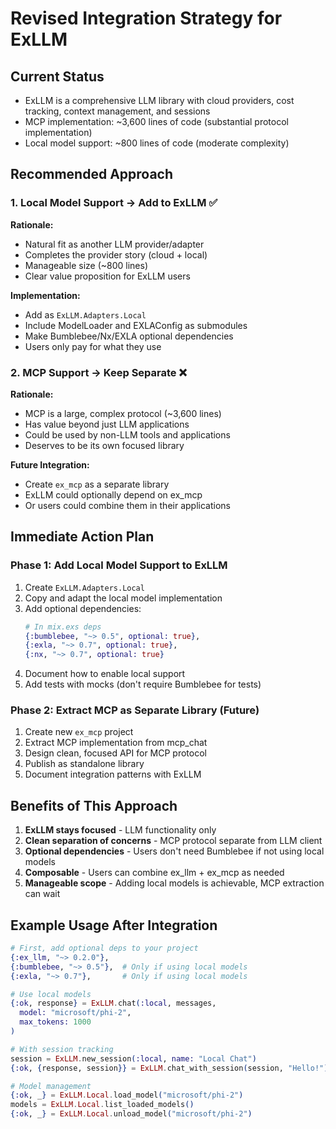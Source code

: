 # Revised Integration Strategy for ExLLM

## Current Status
- ExLLM is a comprehensive LLM library with cloud providers, cost tracking, context management, and sessions
- MCP implementation: ~3,600 lines of code (substantial protocol implementation)
- Local model support: ~800 lines of code (moderate complexity)

## Recommended Approach

### 1. Local Model Support → Add to ExLLM ✅
**Rationale:**
- Natural fit as another LLM provider/adapter
- Completes the provider story (cloud + local)
- Manageable size (~800 lines)
- Clear value proposition for ExLLM users

**Implementation:**
- Add as `ExLLM.Adapters.Local`
- Include ModelLoader and EXLAConfig as submodules
- Make Bumblebee/Nx/EXLA optional dependencies
- Users only pay for what they use

### 2. MCP Support → Keep Separate ❌
**Rationale:**
- MCP is a large, complex protocol (~3,600 lines)
- Has value beyond just LLM applications
- Could be used by non-LLM tools and applications
- Deserves to be its own focused library

**Future Integration:**
- Create `ex_mcp` as a separate library
- ExLLM could optionally depend on ex_mcp
- Or users could combine them in their applications

## Immediate Action Plan

### Phase 1: Add Local Model Support to ExLLM
1. Create `ExLLM.Adapters.Local`
2. Copy and adapt the local model implementation
3. Add optional dependencies:
   ```elixir
   # In mix.exs deps
   {:bumblebee, "~> 0.5", optional: true},
   {:exla, "~> 0.7", optional: true},
   {:nx, "~> 0.7", optional: true}
   ```
4. Document how to enable local support
5. Add tests with mocks (don't require Bumblebee for tests)

### Phase 2: Extract MCP as Separate Library (Future)
1. Create new `ex_mcp` project
2. Extract MCP implementation from mcp_chat
3. Design clean, focused API for MCP protocol
4. Publish as standalone library
5. Document integration patterns with ExLLM

## Benefits of This Approach

1. **ExLLM stays focused** - LLM functionality only
2. **Clean separation of concerns** - MCP protocol separate from LLM client
3. **Optional dependencies** - Users don't need Bumblebee if not using local models
4. **Composable** - Users can combine ex_llm + ex_mcp as needed
5. **Manageable scope** - Adding local models is achievable, MCP extraction can wait

## Example Usage After Integration

```elixir
# First, add optional deps to your project
{:ex_llm, "~> 0.2.0"},
{:bumblebee, "~> 0.5"},  # Only if using local models
{:exla, "~> 0.7"},       # Only if using local models

# Use local models
{:ok, response} = ExLLM.chat(:local, messages,
  model: "microsoft/phi-2",
  max_tokens: 1000
)

# With session tracking
session = ExLLM.new_session(:local, name: "Local Chat")
{:ok, {response, session}} = ExLLM.chat_with_session(session, "Hello!")

# Model management
{:ok, _} = ExLLM.Local.load_model("microsoft/phi-2")
models = ExLLM.Local.list_loaded_models()
{:ok, _} = ExLLM.Local.unload_model("microsoft/phi-2")
```